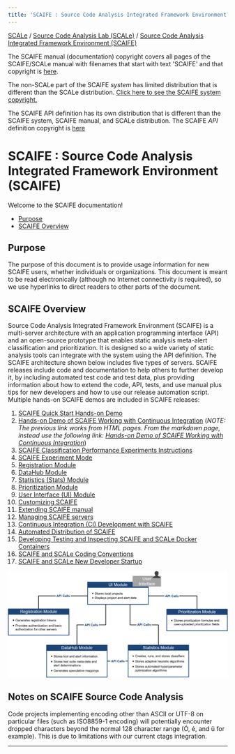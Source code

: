 ```yaml
---
title: 'SCAIFE : Source Code Analysis Integrated Framework Environment (SCAIFE)'
---
```


[SCALe](index.md) / [Source Code Analysis Lab (SCALe)](Welcome.md) / [Source Code Analysis Integrated Framework Environment (SCAIFE)](SCAIFE-Welcome.md)
<!-- <legal> -->
<!-- Copyright 2021 Carnegie Mellon University. -->
<!--  -->
<!-- This material is based upon work funded and supported by the -->
<!-- Department of Defense under Contract No. FA8702-15-D-0002 with -->
<!-- Carnegie Mellon University for the operation of the Software -->
<!-- Engineering Institute, a federally funded research and development -->
<!-- center. -->
<!--  -->
<!-- The view, opinions, and/or findings contained in this material are -->
<!-- those of the author(s) and should not be construed as an official -->
<!-- Government position, policy, or decision, unless designated by other -->
<!-- documentation. -->
<!--  -->
<!-- References herein to any specific commercial product, process, or -->
<!-- service by trade name, trade mark, manufacturer, or otherwise, does -->
<!-- not necessarily constitute or imply its endorsement, recommendation, -->
<!-- or favoring by Carnegie Mellon University or its Software Engineering -->
<!-- Institute. -->
<!--  -->
<!-- NO WARRANTY. THIS CARNEGIE MELLON UNIVERSITY AND SOFTWARE ENGINEERING -->
<!-- INSTITUTE MATERIAL IS FURNISHED ON AN 'AS-IS' BASIS. CARNEGIE MELLON -->
<!-- UNIVERSITY MAKES NO WARRANTIES OF ANY KIND, EITHER EXPRESSED OR -->
<!-- IMPLIED, AS TO ANY MATTER INCLUDING, BUT NOT LIMITED TO, WARRANTY OF -->
<!-- FITNESS FOR PURPOSE OR MERCHANTABILITY, EXCLUSIVITY, OR RESULTS -->
<!-- OBTAINED FROM USE OF THE MATERIAL. CARNEGIE MELLON UNIVERSITY DOES NOT -->
<!-- MAKE ANY WARRANTY OF ANY KIND WITH RESPECT TO FREEDOM FROM PATENT, -->
<!-- TRADEMARK, OR COPYRIGHT INFRINGEMENT. -->
<!--  -->
<!-- [DISTRIBUTION STATEMENT A] This material has been approved for public -->
<!-- release and unlimited distribution.  Please see Copyright notice for -->
<!-- non-US Government use and distribution. -->
<!--  -->
<!-- This work is licensed under a Creative Commons Attribution-ShareAlike -->
<!-- 4.0 International License. -->
<!--  -->
<!-- Carnegie Mellon® and CERT® are registered in the U.S. Patent and -->
<!-- Trademark Office by Carnegie Mellon University. -->
<!--   -->
<!-- DM20-0043 -->
<!-- </legal> -->

The SCAIFE manual (documentation) copyright covers all pages of the SCAIFE/SCALe manual with filenames that start with text 'SCAIFE' and that copyright is [here](SCAIFE-MANUAL-copyright.md).

The non-SCALe part of the SCAIFE _system_ has limited distribution that is different than the SCALe distribution. [Click here to see the SCAIFE system copyright.](SCAIFE-SYSTEM-copyright.md)

The SCAIFE API definition has its own distribution that is different than the SCAIFE system, SCAIFE manual, and SCALe distribution. The SCAIFE _API_ definition copyright is [here](SCAIFE-API-copyright.md)

SCAIFE : Source Code Analysis Integrated Framework Environment (SCAIFE)
=========================================

Welcome to the SCAIFE documentation!

-   [Purpose](#purpose)
-   [SCAIFE Overview](#scaife-overview)


Purpose
-------

The purpose of this document is to provide usage information for new
SCAIFE users, whether individuals or organizations. This document is meant
to be read electronically (although no Internet connectivity is required),
so we use hyperlinks to direct readers to other parts of the document.


SCAIFE Overview
---------------

Source Code Analysis Integrated Framework Environment (SCAIFE) is a multi-server architecture
with an application programming interface (API) and an open-source prototype that enables
static analysis meta-alert classification and prioritization. It is designed so a wide variety of
static analysis tools can integrate with the system using the API definition. The SCAIFE
architecture shown below includes five types of servers. SCAIFE releases include code and documentation to help others to further develop it, by including automated test code and test data, plus providing information about how to extend the code, API, tests, and use manual plus tips for new developers and how to use our release automation script.
Multiple hands-on SCAIFE demos are included in SCAIFE releases:

1.  [SCAIFE Quick Start Hands-on Demo](SCAIFE-Quick-Start-Demo.md)
1.  [Hands-on Demo of SCAIFE Working with Continuous Integration](CI_Demo.md) (_NOTE: The previous link works from HTML pages. From the markdown page, instead use the following link: [Hands-on Demo of SCAIFE Working with Continuous Integration](../demo/ci_demo/CI_Demo.md)_)
1.  [SCAIFE Classification Performance Experiments Instructions](SCAIFE-classifier-performance-experiments-v1.md)
1.  [SCAIFE Experiment Mode](SCAIFE-Experiment-Mode.md)
1.  [Registration Module](SCAIFE-Registration.md)
1.  [DataHub Module](SCAIFE-DataHub.md)
1.  [Statistics (Stats) Module](SCAIFE-Statistics.md)
1.  [Prioritization Module](SCAIFE-Prioritization.md)
1.  [User Interface (UI) Module](SCAIFE-UserInterface.md)
1.  [Customizing SCAIFE](SCAIFE-Customization.md)
1.  [Extending SCAIFE manual](SCAIFE-Editing-Manual.md)
1.  [Managing SCAIFE servers](SCAIFE-Server-Management.md)
1.  [Continuous Integration (CI) Development with SCAIFE](SCAIFE-CI.md)
1.  [Automated Distribution of SCAIFE](SCAIFE-Automated-Distribution.md)
1.  [Developing Testing and Inspecting SCAIFE and SCALe Docker Containers](SCAIFE-Docker-Wisdom.md)
1.  [SCAIFE and SCALe Coding Conventions](SCAIFE-and-SCALe-Coding-Conventions.md)
1.  [SCAIFE and SCALe New Developer Startup](SCAIFE-and-SCALe-new-developer-startup.md)

![](attachments/SCAIFE_architecture.png)

Notes on SCAIFE Source Code Analysis
------------------------

Code projects implementing encoding other than ASCII or UTF-8 on particular files (such as ISO8859-1 encoding) will potentially encounter dropped characters beyond the normal 128 character range (Ó, é, and ü for example). This is due to limitations with our current ctags integration.

------------------------------------------------------------------------
